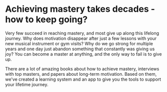 # Achieving mastery takes decades - how to keep going?

Very few succeed in reaching mastery, and most give up along this lifelong journey. Why does motivation disappear after just a few lessons with your new musical instrument or gym visits? Why do we go strong for multiple years and one day just abandon something that constantly was giving us joy? You can become a master at anything, and the only way to fail is to give up.

There are a lot of amazing books about how to achieve mastery, interviews with top masters, and papers about long-term motivation. Based on them, we've created a learning system and an app to give you the tools to support your lifetime journey.
